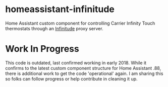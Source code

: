 # homeassistant-infinitude
Home Assistant custom component for controlling Carrier Infinity Touch thermostats through an [Infinitude](https://github.com/nebulous/infinitude) proxy server.

# Work In Progress
This code is outdated, last confirmed working in early 2018.  While it confirms to the latest custom component structure for Home Assistant .88, there is additional work to get the code 'operational' again.  I am sharing this so folks can follow progress or help contribute in cleaning it up.
